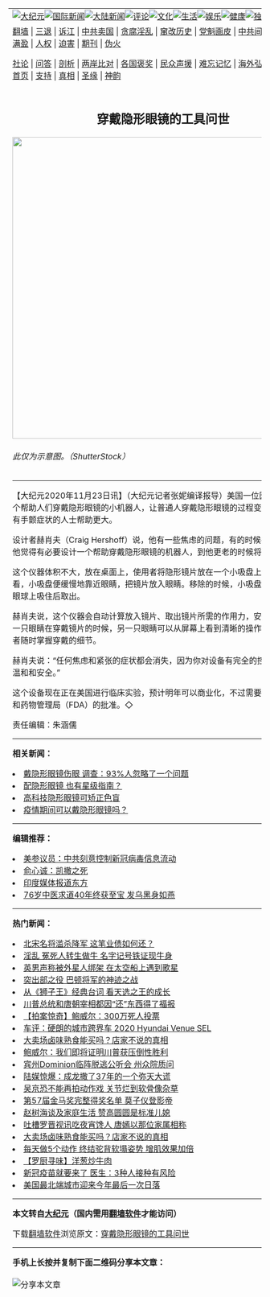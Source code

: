 <a name="1" id="1" target="_blank"></a><span id="1"></span>
<table align=center border="0"><tr><td colspan="2" VALIGN=TOP><a href="https://github.com/afcutz3300/djy/blob/master/gb/nsc413.md#1"><img src="https://raw.githubusercontent.com/afcutz3300/www/master/t/djy/1.jpg" title="大纪元"></a><a href="https://github.com/afcutz3300/djy/blob/master/gb/n24hr.md#1"><img src="https://raw.githubusercontent.com/afcutz3300/www/master/t/djy/3.jpg" title="国际新闻"></a><a href="https://github.com/afcutz3300/djy/blob/master/gb/nsc413.md#1"><img src="https://raw.githubusercontent.com/afcutz3300/www/master/t/djy/4.jpg" title="大陆新闻"></a><a href="https://github.com/afcutz3300/djy/blob/master/gb/news392.md#1"><img src="https://raw.githubusercontent.com/afcutz3300/www/master/t/djy/5.jpg" title="评论"></a><a href="https://github.com/afcutz3300/djy/blob/master/gb/news2007.md#1"><img src="https://raw.githubusercontent.com/afcutz3300/www/master/t/djy/6.jpg" title="文化"></a><a href="https://github.com/afcutz3300/djy/blob/master/gb/news2008.md#1"><img src="https://raw.githubusercontent.com/afcutz3300/www/master/t/djy/7.jpg" title="生活"></a><a href="https://github.com/afcutz3300/djy/blob/master/gb/ncyule.md#1"><img src="https://raw.githubusercontent.com/afcutz3300/www/master/t/djy/8.jpg" title="娱乐"></a><a href="https://github.com/afcutz3300/djy/blob/master/gb/nsc1002.md#1"><img src="https://raw.githubusercontent.com/afcutz3300/www/master/t/djy/9.jpg" title="健康"><a href="https://github.com/afcutz3300/djy/blob/master/gb/nf6092.md#1"><img src="https://raw.githubusercontent.com/afcutz3300/www/master/t/djy/10a.jpg" title="独家"></a><a href="https://github.com/afcutz3300/djy/blob/master/gb/nf4514.md#1"><img src="https://raw.githubusercontent.com/afcutz3300/www/master/t/djy/12a.jpg" title="头条"></a></td></tr>
<tr><td colspan="2" VALIGN=TOP><a target="_blank" href="https://github.com/afcutz3300/www/blob/master/README.md?zsrh#1">翻墙</a> | <a target="_blank" href="https://github.com/afcutz3300/djy/blob/master/gb/nf5657.md#1">三退</a> | <a target="_blank" href="https://github.com/afcutz3300/djy/blob/master/gb/nf6124.md#1">诉江</a> | <a target="_blank" href="https://github.com/afcutz3300/djy/blob/master/gb/nf1176117.md#1">中共卖国</a> | <a target="_blank" href="https://github.com/afcutz3300/djy/blob/master/gb/nf5773.md#1">贪腐淫乱</a> | <a target="_blank" href="https://github.com/afcutz3300/djy/blob/master/gb/nf1176115.md#1">窜改历史</a> | <a target="_blank" href="https://github.com/afcutz3300/djy/blob/master/gb/nf1176107.md#1">党魁画皮</a> | <a target="_blank" href="https://github.com/afcutz3300/djy/blob/master/gb/nf1320400.md#1">中共间谍</a> | <a target="_blank" href="https://github.com/afcutz3300/djy/blob/master/gb/nf1176114.md#1">破坏传统</a> | <a target="_blank" href="https://github.com/afcutz3300/ntdtv/blob/master/gb/prog447_1.md#1">恶贯满盈</a> | <a target="_blank" href="https://github.com/afcutz3300/djy/blob/master/gb/ncid278.md#1">人权</a> | <a target="_blank" href="https://github.com/afcutz3300/djy/blob/master/gb/nf1176111.md#1">迫害</a> | <a target="_blank" href="https://gitlab.com/szzdlab/mh-qikan/blob/master/README.md#1">期刊</a> | <a target="_blank" href="https://github.com/afcutz3300/djy/blob/master/gb/nf5562.md#1">伪火</a></p><p><a target="_blank" href="https://github.com/afcutz3300/djy/blob/master/gb/9p.md#1">社论</a> | <a target="_blank" href="https://github.com/afcutz3300/djy/blob/master/gb/nf4378.md#1">问答</a> | <a target="_blank" href="https://github.com/afcutz3300/djy/blob/master/gb/nf5792.md#1">剖析</a> | <a target="_blank" href="https://github.com/afcutz3300/djy/blob/master/gb/nf5735.md#1">两岸比对</a> | <a target="_blank" href="https://github.com/afcutz3300/djy/blob/master/gb/nf6119.md#1">各国褒奖</a> | <a target="_blank" href="https://github.com/afcutz3300/djy/blob/master/gb/nf6120.md#1">民众声援</a> | <a target="_blank" href="https://github.com/afcutz3300/djy/blob/master/gb/nf1188594.md#1">难忘记忆</a> | <a target="_blank" href="https://github.com/afcutz3300/djy/blob/master/gb/nf3180.md#1">海外弘传</a> | <a target="_blank" href="https://github.com/afcutz3300/djy/blob/master/gb/nf5410.md#1">万人上访</a> | <a target="_blank" href="https://github.com/afcutz3300/www/blob/master/README.md?zsrh#1">平台首页</a> | <a target="_blank" href="https://github.com/afcutz3300/djy/blob/master/gb/nf4386.md#1">支持</a> | <a target="_blank" href="https://github.com/afcutz3300/djy/blob/master/gb/nf4389.md#1">真相</a> | <a target="_blank" href="https://github.com/afcutz3300/djy/blob/master/gb/nf5790.md#1">圣缘</a> | <a target="_blank" href="https://github.com/afcutz3300/djy/blob/master/gb/nf4786.md#1">神韵</a></td></tr>
<tr><td VALIGN=TOP width="626"><h2 align=center>穿戴隐形眼镜的工具问世</h2>
<img width="600" src="https://i.epochtimes.com/assets/uploads/2020/11/contact-600x400.jpg" />
<h6>此仅为示意图。（ShutterStock）
</h6>
<hr>
	<p>【大纪元2020年11月23日讯】（大纪元记者张妮编译报导）美国一位医生设计了一个帮助人们穿戴<ahref="https://github.com/afcutz3300/djy/blob/master/gb/tag/%E9%9A%90%E5%BD%A2%E7%9C%BC%E9%95%9C.md#1">隐形眼镜</a>的小机器人，让普通人穿戴隐形眼镜的过程变得更简单，对有手颤症状的人士帮助更大。</p>
<p>设计者赫肖夫（Craig Hershoff）说，他有一些焦虑的问题，有的时候手有些颤抖，他觉得有必要设计一个帮助穿戴<ahref="https://github.com/afcutz3300/djy/blob/master/gb/tag/%E9%9A%90%E5%BD%A2%E7%9C%BC%E9%95%9C.md#1">隐形眼镜</a>的机器人，到他更老的时候将会很有帮助。</p>
<p>这个仪器体积不大，放在桌面上，使用者将隐形镜片放在一个小吸盘上面，然后向下看，小吸盘便缓慢地靠近眼睛，把镜片放入眼睛。移除的时候，小吸盘自动把镜片从眼球上吸住后取出。</p>
<p>赫肖夫说，这个仪器会自动计算放入镜片、取出镜片所需的作用力，安全可靠。而且一只眼睛在穿戴镜片的时候，另一只眼睛可以从屏幕上看到清晰的操作过程，让使用者随时掌握穿戴的细节。</p>
<p>赫肖夫说：“任何焦虑和紧张的症状都会消失，因为你对设备有完全的控制权，这非常温和和安全。”</p>
<p>这个设备现在正在美国进行临床实验，预计明年可以商业化，不过需要得到美国食品和药物管理局（FDA）的批准。◇</p>
<p>责任编辑：朱涵儒</p>
	
<hr>


<strong>相关新闻：</strong>
<li><a href="https://github.com/afcutz3300/djy/blob/master/gb/19/10/7/n11573759.md#1">戴隐形眼镜伤眼 调查：93%人忽略了一个问题</a></li>
<li><a href="https://github.com/afcutz3300/djy/blob/master/gb/19/11/7/n11639813.md#1">配隐形眼镜 也有星级指南？</a></li>
<li><a href="https://github.com/afcutz3300/djy/blob/master/gb/20/3/8/n11924936.md#1">高科技隐形眼镜可矫正色盲</a></li>
<li><a href="https://github.com/afcutz3300/djy/blob/master/gb/20/4/30/n12072605.md#1">疫情期间可以戴隐形眼镜吗？</a></li>
<hr>


<strong>编辑推荐：</strong>
<li><a href="https://github.com/onzhi266/djy/blob/master/gb/20/2/22/n11887949.md#1">美参议员：中共刻意控制新冠病毒信息流动</a></li>
<li><a href="https://github.com/tsiac2612/djy/blob/master/gb/18/8/18/n10648920.md#1" target="_blank">俞心诚：凯撒之死</a></li><li><a href="https://github.com/afcutz3300/djy/blob/master/gb/18/10/27/n10812623.md?dfh#1" target="_blank">印度媒体报道东方</a></li><li><a href="https://github.com/tsiac2612/djy/blob/master/gb/16/12/11/n8581915.md#1" target="_blank">76岁中医求道40年终获至宝 发乌黑身如燕</a></li>
<hr>

<strong>热门新闻：</strong>
<li><a href="https://github.com/afcutz3300/djy/blob/master/gb/20/10/26/n12503755.md#1">北宋名将滥杀降军 这笔业债如何还？</a></li>
<li><a href="https://github.com/afcutz3300/djy/blob/master/gb/20/11/13/n12546366.md#1">淫乱 冤死人转生做牛 名字记号铁证现牛身</a></li>
<li><a href="https://github.com/afcutz3300/djy/blob/master/gb/20/11/16/n12553064.md#1">英男声称被外星人绑架 在太空船上遇到歌星</a></li>
<li><a href="https://github.com/afcutz3300/djy/blob/master/gb/20/11/11/n12541883.md#1">突出部之役 巴顿将军的神迹之战</a></li>
<li><a href="https://github.com/afcutz3300/djy/blob/master/gb/20/11/17/n12556457.md#1">从《狮子王》经典台词 看天选之王的成长</a></li>
<li><a href="https://github.com/afcutz3300/djy/blob/master/gb/20/11/20/n12563137.md#1">川普总统和唐朝宰相都因“还”东西得了福报</a></li>
<li><a href="https://github.com/afcutz3300/djy/blob/master/gb/20/11/21/n12566316.md#1">【拍案惊奇】鲍威尔：300万死人投票</a></li>
<li><a href="https://github.com/afcutz3300/djy/blob/master/gb/20/11/21/n12565429.md#1">车评：硬朗的城市跨界车 2020 Hyundai Venue SEL</a></li>
<li><a href="https://github.com/afcutz3300/djy/blob/master/gb/20/11/15/n12550992.md#1">大卖场卤味熟食能买吗？店家不说的真相</a></li>
<li><a href="https://github.com/afcutz3300/djy/blob/master/gb/20/11/19/n12562260.md#1">鲍威尔：我们即将证明川普获压倒性胜利</a></li>
<li><a href="https://github.com/afcutz3300/djy/blob/master/gb/20/11/20/n12564344.md#1">宾州Dominion临阵脱逃公听会 州众院质问</a></li>
<li><a href="https://github.com/afcutz3300/djy/blob/master/gb/20/11/20/n12564577.md#1">陆媒惊爆：成龙撒了37年的一个弥天大谎</a></li>
<li><a href="https://github.com/afcutz3300/djy/blob/master/gb/20/11/20/n12564311.md#1">吴京恐不能再拍动作戏 关节烂到软骨像杂草</a></li>
<li><a href="https://github.com/afcutz3300/djy/blob/master/gb/20/11/17/n12555630.md#1">第57届金马奖完整得奖名单 莫子仪登影帝</a></li>
<li><a href="https://github.com/afcutz3300/djy/blob/master/gb/20/11/19/n12561769.md#1">赵树海谈及家庭生活 赞高圆圆是标准儿媳</a></li>
<li><a href="https://github.com/afcutz3300/djy/blob/master/gb/20/11/19/n12562027.md#1">吐槽罗晋视讯吃夜宵馋人 唐嫣以那位家属相称</a></li>
<li><a href="https://github.com/afcutz3300/djy/blob/master/gb/20/11/15/n12550992.md#1">大卖场卤味熟食能买吗？店家不说的真相</a></li>
<li><a href="https://github.com/afcutz3300/djy/blob/master/gb/20/11/20/n12564183.md#1">每天做5个动作 终结驼背软塌姿势 增肌效果加倍</a></li>
<li><a href="https://github.com/afcutz3300/djy/blob/master/gb/20/11/19/n12561687.md#1">【罗厨寻味】洋葱炒牛肉</a></li>
<li><a href="https://github.com/afcutz3300/djy/blob/master/gb/20/11/19/n12562184.md#1">新冠疫苗就要来了 医生：3种人接种有风险</a></li>
<li><a href="https://github.com/afcutz3300/djy/blob/master/gb/20/11/20/n12563116.md#1">美国最北端城市迎来今年最后一次日落</a></li>
<hr>

<strong>本文转自<a href="https://www.epochtimes.com">大纪元</a>（国内需用<a href="https://github.com/afcutz3300/www/blob/master/README.md#8">翻墙软件</a>才能访问）</strong><p>下载<a href="https://github.com/afcutz3300/www/blob/master/README.md#8">翻墙软件</a>浏览原文：<a href="https://www.epochtimes.com/gb/20/11/22/n12568215.htm">穿戴隐形眼镜的工具问世</a></p><hr>

<strong>手机上长按并复制下面二维码分享本文章：</strong><br><br><img src="https://chart.apis.google.com/chart?cht=qr&chs=240x240&choe=UTF-8&chld=M|2&chl=https://github.com/afcutz3300/djy/blob/master/gb/20/11/22/n12568215.md%231" title="分享本文章"></td><td VALIGN=TOP><a href="https://github.com/afcutz3300/djy/blob/master/gb/16/1/21/n4622075.md?dfh#1" target="_blank"><img src="https://raw.githubusercontent.com/afcutz3300/djy/master/gb/300/wei-f1.jpg" title="中共的伪火骗局"  alt="中共的伪火骗局"></a><br><a href="https://github.com/afcutz3300/www/blob/master/README.md?dfh#9" target="_blank"><img src="https://raw.githubusercontent.com/afcutz3300/djy/master/gb/300/yong-h.jpg" title="永恒的见证"  alt="永恒的见证"></a><br><a href="https://github.com/afcutz3300/djy/blob/master/gb/13/9/29/n3974789.md?dfh#1" target="_blank"><img src="https://raw.githubusercontent.com/afcutz3300/djy/master/gb/300/shang-lnz.jpg" title="善良女子被中共投男牢"  alt="善良女子被中共投男牢"></a><br><a href="https://github.com/afcutz3300/djy/blob/master/gb/16/3/16/n4663449.md?dfh#1" target="_blank"><img src="https://raw.githubusercontent.com/afcutz3300/djy/master/gb/300/huo-z3.jpg" title="警卫目击活摘器官"  alt="警卫目击活摘器官"></a><br><a href="https://github.com/afcutz3300/djy/blob/master/gb/16/8/7/n8177641.md?dfh#1" target="_blank"><img src="https://raw.githubusercontent.com/afcutz3300/djy/master/gb/300/huo-z4.jpg" title="证人描述活摘恐怖"  alt="证人描述活摘恐怖"></a><br><a href="https://github.com/afcutz3300/djy/blob/master/gb/10/4/19/n2881569.md?dfh#1" target="_blank"><img src="https://raw.githubusercontent.com/afcutz3300/djy/master/gb/300/huo-z1.jpg" title="揭开活摘器官黑幕"  alt="揭开活摘器官黑幕"></a><br><a href="https://github.com/afcutz3300/djy/blob/master/gb/10/11/7/n3077476.md?dfh#1" target="_blank"><img src="https://raw.githubusercontent.com/afcutz3300/djy/master/gb/300/ma-ks.jpg" title="马克思的成魔之路"  alt="马克思的成魔之路"></a><br><a href="https://github.com/afcutz3300/djy/blob/master/gb/14/6/9/n4173977.md?dfh#1" target="_blank"><img src="https://raw.githubusercontent.com/afcutz3300/djy/master/gb/300/chang-zs.jpg" title="藏字石 蕴天机"  alt="藏字石 蕴天机"></a><br><a href="https://github.com/afcutz3300/djy/blob/master/gb/18/5/10/n10381511.md?dfh#1" target="_blank"><img src="https://raw.githubusercontent.com/afcutz3300/djy/master/gb/300/st1.jpg" title="关注3亿人三退"  alt="关注3亿人三退"></a><br><a href="https://github.com/afcutz3300/djy/blob/master/gb/18/3/21/n10237682.md?dfh#1" target="_blank"><img src="https://raw.githubusercontent.com/afcutz3300/djy/master/gb/300/jie-t.jpg" title="解体中共复兴中华"  alt="解体中共复兴中华"></a><br><a href="https://github.com/afcutz3300/djy/blob/master/gb/9/2/9/n2422991.md?dfh#1" target="_blank"><img src="https://raw.githubusercontent.com/afcutz3300/djy/master/gb/300/gao-zs.jpg" title="中共迫害良心律师"  alt="中共迫害良心律师"></a><br><a href="https://github.com/afcutz3300/djy/blob/master/gb/18/12/9/n10900044.md?dfh#1" target="_blank"><img src="https://raw.githubusercontent.com/afcutz3300/djy/master/gb/300/sj1.jpg" title="303万人举报江泽民"  alt="303万人举报江泽民"></a><br><a href="https://github.com/afcutz3300/djy/blob/master/gb/18/8/28/n10672014.md?dfh#1" target="_blank"><img src="https://raw.githubusercontent.com/afcutz3300/djy/master/gb/300/sj2.jpg" title="这些官员为何起诉江泽民"  alt="这些官员为何起诉江泽民"></a><br><a href="https://github.com/afcutz3300/djy/blob/master/gb/8/12/18/n2367165.md?dfh#1" target="_blank"><img src="https://raw.githubusercontent.com/afcutz3300/djy/master/gb/300/liangan.jpg" title="海峡两岸的强烈对比"  alt="海峡两岸的强烈对比"></a><br><a href="https://github.com/afcutz3300/djy/blob/master/gb/15/12/10/n4593139.md?dfh#1" target="_blank"><img src="https://raw.githubusercontent.com/afcutz3300/djy/master/gb/300/jia-ndzl.jpg" title="加拿大总理的贺信"  alt="加拿大总理的贺信"></a><br><a href="https://github.com/afcutz3300/djy/blob/master/gb/11/6/17/n3289382.md?dfh#1" target="_blank"><img src="https://raw.githubusercontent.com/afcutz3300/djy/master/gb/300/xiao-wd.jpg" title="探寻真相兼听则明"  alt="探寻真相兼听则明"></a><br><a href="https://github.com/afcutz3300/djy/blob/master/gb/18/10/27/n10812623.md?dfh#1" target="_blank"><img src="https://raw.githubusercontent.com/afcutz3300/djy/master/gb/300/yindu.jpg" title="印度媒体报道东方"  alt="印度媒体报道东方"></a><br><a href="https://github.com/afcutz3300/djy/blob/master/gb/18/6/9/n10469652.md?dfh#1" target="_blank"><img src="https://raw.githubusercontent.com/afcutz3300/djy/master/gb/300/xie-j.jpg" title="不一样的海外校园"  alt="不一样的海外校园"></a><br><a href="https://github.com/afcutz3300/djy/blob/master/gb/7/4/5/n1669415.md?dfh#1" target="_blank"><img src="https://raw.githubusercontent.com/afcutz3300/djy/master/gb/300/li-up.jpg" title="从大师到徒弟的传奇"  alt="从大师到徒弟的传奇"></a><br><a href="https://github.com/afcutz3300/djy/blob/master/gb/17/5/26/n9191512.md?dfh#1" target="_blank"><img src="https://raw.githubusercontent.com/afcutz3300/djy/master/gb/300/zfl2.jpg" title="亿万人与东方一本奇书"  alt="亿万人与东方一本奇书"></a><br><a href="https://github.com/afcutz3300/djy/blob/master/gb/13/11/27/n4020290.md?dfh#1" target="_blank"><img src="https://raw.githubusercontent.com/afcutz3300/djy/master/gb/300/zhen-h.jpg" title="大陆见不到的震撼场面"  alt="大陆见不到的震撼场面"></a><br><a href="https://github.com/afcutz3300/djy/blob/master/gb/15/7/17/n4482910.md?dfh#1" target="_blank"><img src="https://raw.githubusercontent.com/afcutz3300/djy/master/gb/300/dalu-sk.jpg" title="人心向善 大陆当初盛况"  alt="人心向善 大陆当初盛况"></a><br><a href="https://github.com/afcutz3300/djy/blob/master/gb/19/1/5/n10955468.md?dfh#1" target="_blank"><img src="https://raw.githubusercontent.com/afcutz3300/djy/master/gb/300/zfl1.jpg" title="追寻真理 这书讲什么"  alt="追寻真理 这书讲什么"></a><br><a href="https://github.com/afcutz3300/www/blob/master/README.md?dfh#1" target="_blank"><img src="https://raw.githubusercontent.com/afcutz3300/djy/master/gb/300/fq1.jpg" title="下载免费翻墙软件"  alt="下载免费翻墙软件"></a><br></td></tr></table>
